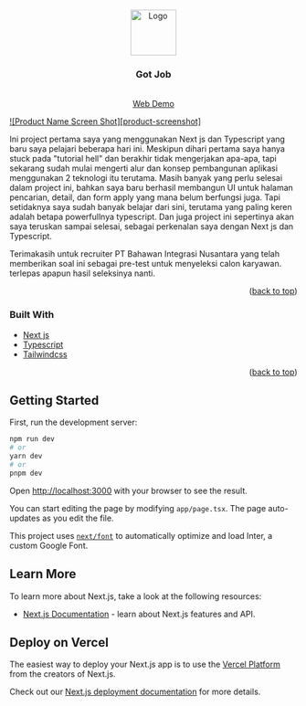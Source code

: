 <a name="readme-top"></a>
<!-- PROJECT LOGO -->
<br />
<div align="center">
  <a href="https://github.com/Ikhor03/Got-Job.git">
    <img src="public/images/static/favicon.png" alt="Logo" width="80" height="80">
  </a>

<h3 align="center">Got Job</h3>

  <p align="center">
    <br />
    <a href="https://got-job.vercel.app/">Web Demo</a>
  </p>
</div>

<!-- ABOUT THE PROJECT -->

[![Product Name Screen Shot][product-screenshot]](https://dapur-solo.vercel.app/)

Ini project pertama saya yang menggunakan Next js dan Typescript yang baru saya pelajari beberapa hari ini. Meskipun dihari pertama saya hanya stuck pada "tutorial hell" dan berakhir tidak mengerjakan apa-apa, tapi sekarang sudah mulai mengerti alur dan konsep pembangunan aplikasi menggunakan 2 teknologi itu terutama. Masih banyak yang perlu selesai dalam project ini, bahkan saya baru berhasil membangun UI untuk halaman pencarian, detail, dan form apply yang mana belum berfungsi juga. Tapi setidaknya saya sudah banyak belajar dari sini, terutama yang paling keren adalah betapa powerfullnya typescript. Dan juga project ini sepertinya akan saya teruskan sampai selesai, sebagai perkenalan saya dengan Next js dan Typescript.

Terimakasih untuk recruiter  PT Bahawan Integrasi Nusantara yang telah memberikan soal ini sebagai pre-test untuk menyeleksi calon karyawan. terlepas apapun hasil seleksinya nanti.

<p align="right">(<a href="#readme-top">back to top</a>)</p>

### Built With

* [Next js](https://nextjs.org/docs/basic-features/font-optimization)
* [Typescript](https://www.typescriptlang.org/)
* [Tailwindcss](https://tailwindcss.com/)

<p align="right">(<a href="#readme-top">back to top</a>)</p>


## Getting Started

First, run the development server:

```bash
npm run dev
# or
yarn dev
# or
pnpm dev
```

Open [http://localhost:3000](http://localhost:3000) with your browser to see the result.

You can start editing the page by modifying `app/page.tsx`. The page auto-updates as you edit the file.

This project uses [`next/font`](https://nextjs.org/docs/basic-features/font-optimization) to automatically optimize and load Inter, a custom Google Font.

## Learn More

To learn more about Next.js, take a look at the following resources:

- [Next.js Documentation](https://nextjs.org/docs) - learn about Next.js features and API.

## Deploy on Vercel

The easiest way to deploy your Next.js app is to use the [Vercel Platform](https://vercel.com/new?utm_medium=default-template&filter=next.js&utm_source=create-next-app&utm_campaign=create-next-app-readme) from the creators of Next.js.

Check out our [Next.js deployment documentation](https://nextjs.org/docs/deployment) for more details.
